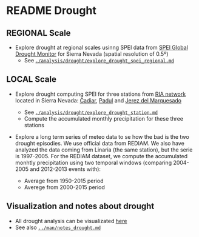 # README Drought 

## REGIONAL Scale 
* Explore drought at regional scales usinng SPEI data from [SPEI Global Drought Monitor](http://sac.csic.es/spei/database.html) for Sierra Nevada (spatial resolution of 0.5º) 
   * See [`./analysis/drought/explore_drought_spei_regional.md`](/analysis/drought/explore_drought_spei_regional.md)
   
## LOCAL Scale
* Explore drought computing SPEI for three stations from [RIA network](http://www.juntadeandalucia.es/agriculturaypesca/ifapa/ria/servlet/FrontController) located in Sierra Nevada: [Cadiar](http://www.juntadeandalucia.es/agriculturaypesca/ifapa/ria/servlet/FrontController?action=Static&url=coordenadas.jsp&c_provincia=18&c_estacion=7), [Padul](http://www.juntadeandalucia.es/agriculturaypesca/ifapa/ria/servlet/FrontController?action=Static&url=coordenadas.jsp&c_provincia=18&c_estacion=10) and [Jerez del Marquesado](http://www.juntadeandalucia.es/agriculturaypesca/ifapa/ria/servlet/FrontController?action=Static&url=coordenadas.jsp&c_provincia=18&c_estacion=6)
  * See [`./analysis/drought/explore_drought_station.md`](/analysis/drought/explore_drought_station.md)
  * Compute the accumulated monthly precipitation for these three stations

* Explore a long term series of meteo data to se how the bad is the two drought episodies. We use official data from REDIAM. We also have analyzed the data coming from Linaria (the same station), but the serie is 1997-2005. For the REDIAM dataset, we compute the accumulated monhtly precipitation using two temporal windows (comparing 2004-2005 and 2012-2013 events with): 
  * Average from 1950-2015 period
  * Averege from 2000-2015 period 
  

## Visualization and notes about drought
* All drought analysis can be visualizated [here](https://rawgit.com/ajpelu/qpyr_dendro/master/analysis/drought/drought_dashboard.html)
* See also [`../man/notes_drought.md`](../man/notes_drought.md)
